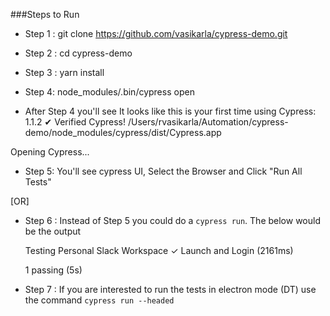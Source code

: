 ###Steps to Run

- Step 1 : git clone https://github.com/vasikarla/cypress-demo.git
- Step 2 : cd cypress-demo
- Step 3 : yarn install
- Step 4: node_modules/.bin/cypress open

- After Step 4 you'll see 
It looks like this is your first time using Cypress: 1.1.2
 ✔  Verified Cypress! /Users/rvasikarla/Automation/cypress-demo/node_modules/cypress/dist/Cypress.app

Opening Cypress...

- Step 5: You'll see cypress UI, Select the Browser and Click "Run All Tests"

[OR]

- Step 6 : Instead of Step 5 you could do a `cypress run`. The below would be the output


  Testing Personal Slack Workspace
    ✓ Launch and Login (2161ms)


  1 passing (5s)

- Step 7 : If you are interested to run the tests in electron mode (DT) use the command `cypress run --headed`

